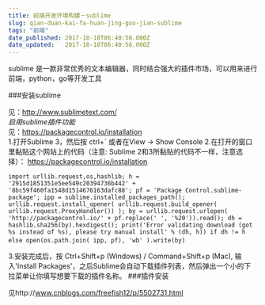 ```yaml
---
title: 前端开发环境构建－sublime
slug: qian-duan-kai-fa-huan-jing-gou-jian-sublime
tags: "前端"
date_published: 2017-10-18T06:40:56.000Z
date_updated:   2017-10-18T06:40:56.000Z
---
```


sublime 是一款非常优秀的文本编辑器，同时结合强大的插件市场，可以用来进行前端，python，go等开发工具

###安装sublime

见：http://www.sublimetext.com/  
*启用sublime插件功能*  
见：https://packagecontrol.io/installation  
1.打开Sublime 3，然后按 ctrl+` 或者在View → Show Console 
2.在打开的窗口里黏贴这个网站上的代码（注意: Sublime 2和3所黏贴的代码不一样，注意选择）： 
 https://packagecontrol.io/installation
```
import urllib.request,os,hashlib; h = '2915d1851351e5ee549c20394736b442' + '8bc59f460fa1548d1514676163dafc88'; pf = 'Package Control.sublime-package'; ipp = sublime.installed_packages_path(); urllib.request.install_opener( urllib.request.build_opener( urllib.request.ProxyHandler()) ); by = urllib.request.urlopen( 'http://packagecontrol.io/' + pf.replace(' ', '%20')).read(); dh = hashlib.sha256(by).hexdigest(); print('Error validating download (got %s instead of %s), please try manual install' % (dh, h)) if dh != h else open(os.path.join( ipp, pf), 'wb' ).write(by)　　
```
3.安装完成后，按 Ctrl+Shift+p (Windows) / Command+Shift+p (Mac), 输入'Install Packages'，之后Sublime会自动下载插件列表，然后弹出一个小的下拉菜单让你填写想要下载的插件名称。
###插件安装 

见http://www.cnblogs.com/freefish12/p/5502731.html




